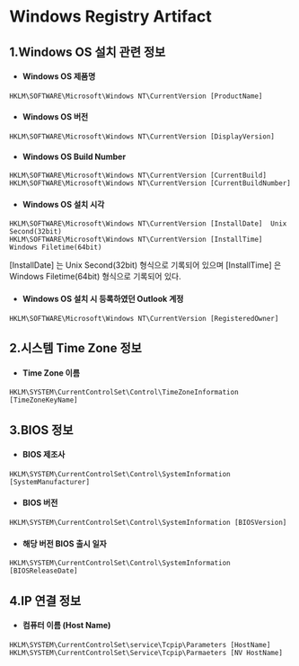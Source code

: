 Windows Registry Artifact
=

1.Windows OS 설치 관련 정보
-
+ ####  Windows OS 제품명
```
HKLM\SOFTWARE\Microsoft\Windows NT\CurrentVersion [ProductName]
```

+ ####  Windows OS 버전
```
HKLM\SOFTWARE\Microsoft\Windows NT\CurrentVersion [DisplayVersion]
```
+ ####  Windows OS Build Number
```
HKLM\SOFTWARE\Microsoft\Windows NT\CurrentVersion [CurrentBuild]
HKLM\SOFTWARE\Microsoft\Windows NT\CurrentVersion [CurrentBuildNumber]
```
+ #### Windows OS 설치 시각
```
HKLM\SOFTWARE\Microsoft\Windows NT\CurrentVersion [InstallDate]  Unix Second(32bit)
HKLM\SOFTWARE\Microsoft\Windows NT\CurrentVersion [InstallTime]  Windows Filetime(64bit)
```
[InstallDate] 는 Unix Second(32bit) 형식으로 기록되어 있으며 [InstallTime] 은 Windows Filetime(64bit) 형식으로 기록되어 있다. 

+ #### Windows OS 설치 시 등록하였던 Outlook 계정
```
HKLM\SOFTWARE\Microsoft\Windows NT\CurrentVersion [RegisteredOwner]
```

2.시스템 Time Zone 정보
-
+ #### Time Zone 이름
```
HKLM\SYSTEM\CurrentControlSet\Control\TimeZoneInformation [TimeZoneKeyName]
```

3.BIOS 정보
-
+ #### BIOS 제조사
```
HKLM\SYSTEM\CurrentControlSet\Control\SystemInformation [SystemManufacturer]
```
+ #### BIOS 버전
```
HKLM\SYSTEM\CurrentControlSet\Control\SystemInformation [BIOSVersion]
```
+ #### 해당 버전 BIOS 출시 일자
```
HKLM\SYSTEM\CurrentControlSet\Control\SystemInformation [BIOSReleaseDate]
```

4.IP 연결 정보
-
+ #### 컴퓨터 이름 (Host Name)
```
HKLM\SYSTEM\CurrentControlSet\service\Tcpip\Parameters [HostName]
HKLM\SYSTEM\CurrentControlSet\Service\Tcpip\Parmaeters [NV HostName]
```



